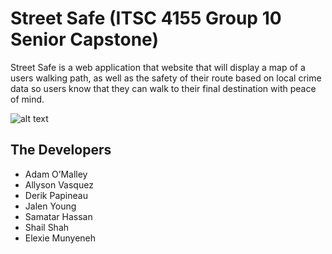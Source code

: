 # Street Safe (ITSC 4155 Group 10 Senior Capstone)
Street Safe is a web application that website that will display a map of a users walking path, as well as the safety of their route based on local crime data so  users know that they can walk to their final destination with peace of mind.

![alt text](https://github.com/allysonvasquez/4155_StreetSafe/blob/main/images/homepage.png?raw=true)

## The Developers
- Adam O’Malley
- Allyson Vasquez
- Derik Papineau
- Jalen Young
- Samatar Hassan
- Shail Shah
- Elexie Munyeneh
